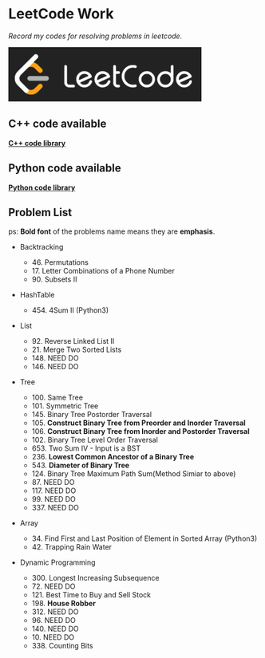 # LeetCode Work

*Record my codes for resolving problems in leetcode.*

![leetcode_logo](https://github.com/ExWang/leetcode_work/blob/master/pics/leetcode_logo.png "LeetCode Logo")


## C++ code available
[**C++ code library**](https://github.com/ExWang/leetcode_work/tree/master/cpp)

## Python code available
[**Python code library**](https://github.com/ExWang/leetcode_work/tree/master/py)


## Problem List
ps: **Bold font** of the problems name means they are **emphasis**.  
+ Backtracking
	- 46\. Permutations
	- 17\. Letter Combinations of a Phone Number
	- 90\. Subsets II
+ HashTable
	- 454\. 4Sum II (Python3)
	
+ List
	- 92\. Reverse Linked List II
	- 21\. Merge Two Sorted Lists
	- 148\. NEED DO
	- 146\. NEED DO

+ Tree
	- 100\. Same Tree
	- 101\. Symmetric Tree
	- 145\. Binary Tree Postorder Traversal
	- 105\. **Construct Binary Tree from Preorder and Inorder Traversal**
	- 106\. **Construct Binary Tree from Inorder and Postorder Traversal**
	- 102\. Binary Tree Level Order Traversal
	- 653\. Two Sum IV - Input is a BST
	- 236\. **Lowest Common Ancestor of a Binary Tree**
	- 543\. **Diameter of Binary Tree**
	- 124\. Binary Tree Maximum Path Sum(Method Simiar to above)
	- 87\. NEED DO
	- 117\. NEED DO
	- 99\. NEED DO
	- 337\. NEED DO

+ Array
	- 34\. Find First and Last Position of Element in Sorted Array (Python3)
	- 42\. Trapping Rain Water

+ Dynamic Programming
	- 300\. Longest Increasing Subsequence
	- 72\. NEED DO
	- 121\. Best Time to Buy and Sell Stock
	- 198\. **House Robber**
	- 312\. NEED DO
	- 96\. NEED DO
	- 140\. NEED DO
	- 10\. NEED DO
	- 338\. Counting Bits
